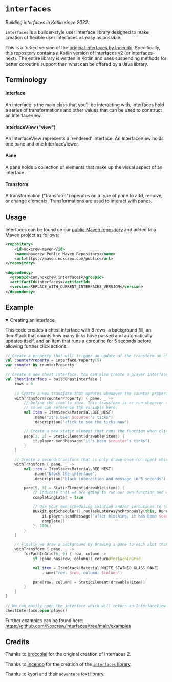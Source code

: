 # `interfaces`

_Building interfaces in Kotlin since 2022._

`interfaces` is a builder-style user interface library designed to make creation of flexible user interfaces as easy as possible.

This is a forked version of the [original interfaces by Incendo](https://github.com/Incendo/interfaces). Specifically, this 
repository contains a Kotlin version of interfaces v2 (or interfaces-next). The entire library is written in Kotlin and uses 
suspending methods for better coroutine support than what can be offered by a Java library.

## Terminology

#### Interface
An interface is the main class that you'll be interacting with. Interfaces hold a series of transformations and other values that
can be used to construct an InterfaceView.

#### InterfaceView ("view")
An InterfaceView represents a 'rendered' interface. An InterfaceView holds one pane and one InterfaceViewer.

#### Pane
A pane holds a collection of elements that make up the visual aspect of an interface.

#### Transform
A transformation ("transform") operates on a type of pane to add, remove, or change elements. Transformations are used to interact
with panes.

## Usage
Interfaces can be found on our [public Maven repository](https://maven.noxcrew.com/#/public/com/noxcrew/interfaces) and added to a Maven project as follows:

```xml
<repository>
    <id>noxcrew-maven</id>
    <name>Noxcrew Public Maven Repository</name>
    <url>https://maven.noxcrew.com/public</url>
</repository>

<dependency>
  <groupId>com.noxcrew.interfaces</groupId>
  <artifactId>interfaces</artifactId>
  <version>REPLACE_WITH_CURRENT_INTERFACES_VERSION</version>
</dependency>
```

## Example

<details open>
<summary>Creating an interface</summary>

This code creates a chest interface with 6 rows, a background fill, an ItemStack that counts how many ticks have passed and 
automatically updates itself, and an item that runs a coroutine for 5 seconds before allowing further click actions.

```kotlin
// Create a property that will trigger an update of the transform on change.
val counterProperty = interfaceProperty(5)
var counter by counterProperty

// Create a new chest interface. You can also create a player interface (player inventory) or combined interface (opened chest and player inventory below).
val chestInterface = buildChestInterface {
    rows = 6
    
    // Create a new transform that updates whenever the counter property changes
    withTransform(counterProperty) { pane, _ ->
        // Define the item to show. This transform is re-run whenever the property changes
        // so we can reference the variable here.
        val item = ItemStack(Material.BEE_NEST)
            .name("it's been $counter's ticks")
            .description("click to see the ticks now")

        // Create a new static element that runs the function when clicked.
        pane[3, 3] = StaticElement(drawable(item)) {
            it.player.sendMessage("it's been $counter's ticks")
        }
    }

    // Create a second transform that is only drawn once (on open) which has an item to run a delayed function
    withTransform { pane, _ ->
        val item = ItemStack(Material.BEE_NEST)
            .name("block the interface")
            .description("block interaction and message in 5 seconds")

        pane[5, 3] = StaticElement(drawable(item)) {
            // Indicate that we are going to run our own function and will run complete() later to resume usage of the menu
            completingLater = true

            // Use your own scheduling solution and/or coroutines to run a task, just make sure to call complete()!
            Bukkit.getScheduler().runTaskLaterAsynchronously(this, Runnable {
                it.player.sendMessage("after blocking, it has been $counter's ticks")
                complete()                                                  
            }, 100L)
        }
    }

    // Finally we draw a background by drawing a pane to each slot that is not already filled.
    withTransform { pane, _ ->
        forEachInGrid(6, 9) { row, column ->
            if (pane.has(row, column)) return@forEachInGrid

            val item = ItemStack(Material.WHITE_STAINED_GLASS_PANE)
                .name("row: $row, column: $column")

            pane[row, column] = StaticElement(drawable(item))
        }
    }
}
    
// We can easily open the interface which will return an InterfaceView instance
chestInterface.open(player)
```
</details>

Further examples can be found here: https://github.com/Noxcrew/interfaces/tree/main/examples

## Credits

Thanks to [broccolai](https://github.com/broccolai) for the original creation of Interfaces 2.

Thanks to [incendo](https://github.com/Incendo) for the creation of the [`interfaces` library](https://github.com/Incendo/interfaces).

Thanks to [kyori](https://github.com/kyoripowered) and their [`adventure` text library](https://github.com/kyoripowered/adventure).
